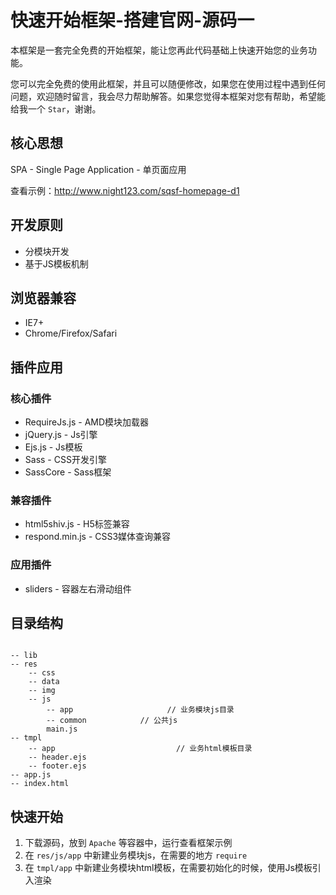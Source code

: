 # 快速开始框架-搭建官网-源码一

本框架是一套完全免费的开始框架，能让您再此代码基础上快速开始您的业务功能。

您可以完全免费的使用此框架，并且可以随便修改，如果您在使用过程中遇到任何问题，欢迎随时留言，我会尽力帮助解答。如果您觉得本框架对您有帮助，希望能给我一个 `Star`，谢谢。

## 核心思想

SPA - Single Page Application - 单页面应用

查看示例：http://www.night123.com/sqsf-homepage-d1

## 开发原则

* 分模块开发
* 基于JS模板机制

## 浏览器兼容

* IE7+
* Chrome/Firefox/Safari

## 插件应用

###  核心插件

* RequireJs.js - AMD模块加载器
* jQuery.js - Js引擎
* Ejs.js - Js模板
* Sass  - CSS开发引擎
* SassCore - Sass框架

### 兼容插件

* html5shiv.js - H5标签兼容
* respond.min.js - CSS3媒体查询兼容

### 应用插件

* sliders - 容器左右滑动组件

## 目录结构

```

-- lib
-- res
	-- css
	-- data
	-- img
	-- js
		-- app                     // 业务模块js目录
		-- common            // 公共js
		main.js
-- tmpl
	-- app                           // 业务html模板目录
	-- header.ejs
	-- footer.ejs
-- app.js
-- index.html

```

## 快速开始

1. 下载源码，放到 `Apache` 等容器中，运行查看框架示例
2.  在 `res/js/app` 中新建业务模块js，在需要的地方 `require`
3.  在 `tmpl/app` 中新建业务模块html模板，在需要初始化的时候，使用Js模板引入渲染
